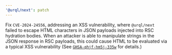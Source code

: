 ```yaml
---
'@urql/next': patch
---
```


Fix `CVE-2024-24556`, addressing an XSS vulnerability, where `@urql/next` failed to escape HTML characters in JSON payloads injected into RSC hydration bodies. When an attacker is able to manipulate strings in the JSON response in RSC payloads, this could cause HTML to be evaluated via a typical XSS vulnerability (See [`GHSA-qhjf-hm5j-335w`](https://github.com/urql-graphql/urql/security/advisories/GHSA-qhjf-hm5j-335w) for details.)
